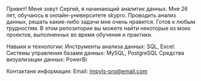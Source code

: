 Привет! Меня зовут Сергей, я начинающий аналитик данных. Мне 26 лет, обучаюсь в онлайн-университете skypro. Проводить анализ данных, решать какие-либо задачи мне очень нравится. Готов к любым трудностям. В этом репозитории вы можете найти некоторые из моих проектов, выполненных во время обучения и практики.

Навыки и технологии:
Инструменты анализа данных: SQL, Excel:
Системы управления базами данных: MySQL, PostgreSQL
Средства визуализации данных: PowerBi

Контактаня информация:
Email: impyls-pro@email.com
